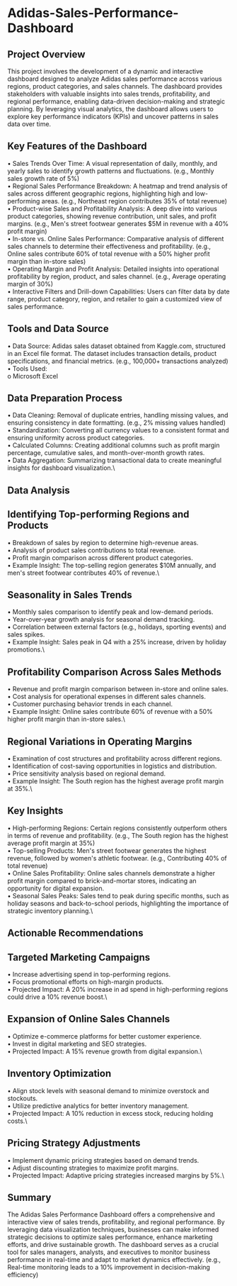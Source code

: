 # Adidas-Sales-Performance-Dashboard
## Project Overview
This project involves the development of a dynamic and interactive dashboard designed to analyze Adidas sales performance across various regions, product categories, and sales channels. The dashboard provides stakeholders with valuable insights into sales trends, profitability, and regional performance, enabling data-driven decision-making and strategic planning. By leveraging visual analytics, the dashboard allows users to explore key performance indicators (KPIs) and uncover patterns in sales data over time.

## Key Features of the Dashboard
•	Sales Trends Over Time: A visual representation of daily, monthly, and yearly sales to identify growth patterns and fluctuations. (e.g., Monthly sales growth rate of 5%)\
•	Regional Sales Performance Breakdown: A heatmap and trend analysis of sales across different geographic regions, highlighting high and low-performing areas. (e.g., Northeast region contributes 35% of total revenue)\
•	Product-wise Sales and Profitability Analysis: A deep dive into various product categories, showing revenue contribution, unit sales, and profit margins. (e.g., Men's street footwear generates $5M in revenue with a 40% profit margin)\
•	In-store vs. Online Sales Performance: Comparative analysis of different sales channels to determine their effectiveness and profitability. (e.g., Online sales contribute 60% of total revenue with a 50% higher profit margin than in-store sales)\
•	Operating Margin and Profit Analysis: Detailed insights into operational profitability by region, product, and sales channel. (e.g., Average operating margin of 30%)\
•	Interactive Filters and Drill-down Capabilities: Users can filter data by date range, product category, region, and retailer to gain a customized view of sales performance.

## Tools and Data Source
•	Data Source: Adidas sales dataset obtained from Kaggle.com, structured in an Excel file format. The dataset includes transaction details, product specifications, and financial metrics. (e.g., 100,000+ transactions analyzed)\
•	Tools Used: \
o	Microsoft Excel

## Data Preparation Process
•	Data Cleaning: Removal of duplicate entries, handling missing values, and ensuring consistency in date formatting. (e.g., 2% missing values handled)\
•	Standardization: Converting all currency values to a consistent format and ensuring uniformity across product categories.\
•	Calculated Columns: Creating additional columns such as profit margin percentage, cumulative sales, and month-over-month growth rates.\
•	Data Aggregation: Summarizing transactional data to create meaningful insights for dashboard visualization.\

## Data Analysis
## Identifying Top-performing Regions and Products
•	Breakdown of sales by region to determine high-revenue areas.\
•	Analysis of product sales contributions to total revenue.\
•	Profit margin comparison across different product categories.\
•	Example Insight: The top-selling region generates $10M annually, and men's street footwear contributes 40% of revenue.\
## Seasonality in Sales Trends
•	Monthly sales comparison to identify peak and low-demand periods.\
•	Year-over-year growth analysis for seasonal demand tracking.\
•	Correlation between external factors (e.g., holidays, sporting events) and sales spikes.\
•	Example Insight: Sales peak in Q4 with a 25% increase, driven by holiday promotions.\
## Profitability Comparison Across Sales Methods
•	Revenue and profit margin comparison between in-store and online sales.\
•	Cost analysis for operational expenses in different sales channels.\
•	Customer purchasing behavior trends in each channel.\
•	Example Insight: Online sales contribute 60% of revenue with a 50% higher profit margin than in-store sales.\
## Regional Variations in Operating Margins
•	Examination of cost structures and profitability across different regions.\
•	Identification of cost-saving opportunities in logistics and distribution.\
•	Price sensitivity analysis based on regional demand.\
•	Example Insight: The South region has the highest average profit margin at 35%.\
## Key Insights
•	High-performing Regions: Certain regions consistently outperform others in terms of revenue and profitability. (e.g., The South region has the highest average profit margin at 35%)\
•	Top-selling Products: Men's street footwear generates the highest revenue, followed by women's athletic footwear. (e.g., Contributing 40% of total revenue)\
•	Online Sales Profitability: Online sales channels demonstrate a higher profit margin compared to brick-and-mortar stores, indicating an opportunity for digital expansion.\
•	Seasonal Sales Peaks: Sales tend to peak during specific months, such as holiday seasons and back-to-school periods, highlighting the importance of strategic inventory planning.\

## Actionable Recommendations
## Targeted Marketing Campaigns
•	Increase advertising spend in top-performing regions.\
•	Focus promotional efforts on high-margin products.\
•	Projected Impact: A 20% increase in ad spend in high-performing regions could drive a 10% revenue boost.\
## Expansion of Online Sales Channels
•	Optimize e-commerce platforms for better customer experience.\
•	Invest in digital marketing and SEO strategies.\
•	Projected Impact: A 15% revenue growth from digital expansion.\
## Inventory Optimization
•	Align stock levels with seasonal demand to minimize overstock and stockouts.\
•	Utilize predictive analytics for better inventory management.\
•	Projected Impact: A 10% reduction in excess stock, reducing holding costs.\
## Pricing Strategy Adjustments
•	Implement dynamic pricing strategies based on demand trends.\
•	Adjust discounting strategies to maximize profit margins.\
•	Projected Impact: Adaptive pricing strategies increased margins by 5%.\

## Summary
The Adidas Sales Performance Dashboard offers a comprehensive and interactive view of sales trends, profitability, and regional performance. By leveraging data visualization techniques, businesses can make informed strategic decisions to optimize sales performance, enhance marketing efforts, and drive sustainable growth. The dashboard serves as a crucial tool for sales managers, analysts, and executives to monitor business performance in real-time and adapt to market dynamics effectively. (e.g., Real-time monitoring leads to a 10% improvement in decision-making efficiency)
